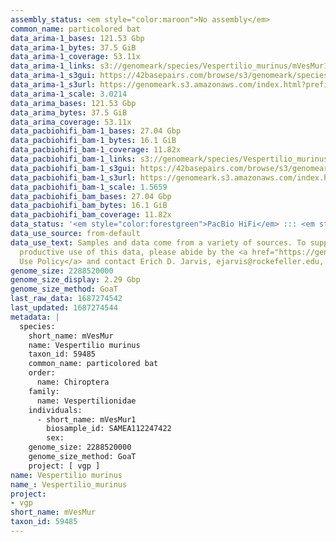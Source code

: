 ```yaml
---
assembly_status: <em style="color:maroon">No assembly</em>
common_name: particolored bat
data_arima-1_bases: 121.53 Gbp
data_arima-1_bytes: 37.5 GiB
data_arima-1_coverage: 53.11x
data_arima-1_links: s3://genomeark/species/Vespertilio_murinus/mVesMur1/genomic_data/arima/<br>
data_arima-1_s3gui: https://42basepairs.com/browse/s3/genomeark/species/Vespertilio_murinus/mVesMur1/genomic_data/arima/
data_arima-1_s3url: https://genomeark.s3.amazonaws.com/index.html?prefix=species/Vespertilio_murinus/mVesMur1/genomic_data/arima/
data_arima-1_scale: 3.0214
data_arima_bases: 121.53 Gbp
data_arima_bytes: 37.5 GiB
data_arima_coverage: 53.11x
data_pacbiohifi_bam-1_bases: 27.04 Gbp
data_pacbiohifi_bam-1_bytes: 16.1 GiB
data_pacbiohifi_bam-1_coverage: 11.82x
data_pacbiohifi_bam-1_links: s3://genomeark/species/Vespertilio_murinus/mVesMur1/genomic_data/pacbio_hifi/<br>
data_pacbiohifi_bam-1_s3gui: https://42basepairs.com/browse/s3/genomeark/species/Vespertilio_murinus/mVesMur1/genomic_data/pacbio_hifi/
data_pacbiohifi_bam-1_s3url: https://genomeark.s3.amazonaws.com/index.html?prefix=species/Vespertilio_murinus/mVesMur1/genomic_data/pacbio_hifi/
data_pacbiohifi_bam-1_scale: 1.5659
data_pacbiohifi_bam_bases: 27.04 Gbp
data_pacbiohifi_bam_bytes: 16.1 GiB
data_pacbiohifi_bam_coverage: 11.82x
data_status: '<em style="color:forestgreen">PacBio HiFi</em> ::: <em style="color:forestgreen">Arima</em>'
data_use_source: from-default
data_use_text: Samples and data come from a variety of sources. To support fair and
  productive use of this data, please abide by the <a href="https://genome10k.soe.ucsc.edu/data-use-policies/">Data
  Use Policy</a> and contact Erich D. Jarvis, ejarvis@rockefeller.edu, with any questions.
genome_size: 2288520000
genome_size_display: 2.29 Gbp
genome_size_method: GoaT
last_raw_data: 1687274542
last_updated: 1687274544
metadata: |
  species:
    short_name: mVesMur
    name: Vespertilio murinus
    taxon_id: 59485
    common_name: particolored bat
    order:
      name: Chiroptera
    family:
      name: Vespertilionidae
    individuals:
      - short_name: mVesMur1
        biosample_id: SAMEA112247422
        sex:
    genome_size: 2288520000
    genome_size_method: GoaT
    project: [ vgp ]
name: Vespertilio murinus
name_: Vespertilio_murinus
project:
- vgp
short_name: mVesMur
taxon_id: 59485
---
```

